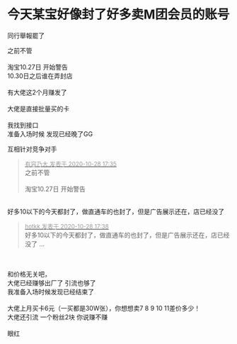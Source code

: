 # 今天某宝好像封了好多卖M团会员的账号


同行舉報罷了

之前不管<br />
<br />
淘宝10.27日 开始警告 <br />
10.30日之后谁在弄封店<br />
<br />
有大佬这2个月赚发了<br />
<br />
大佬是直接批量买的卡<br />
<br />
我找到接口<br />
准备入场时候 发现已经晚了GG

互相针对竞争对手 

<div class="quote"><blockquote><font size="2"><a href="https://www.hostloc.com/forum.php?mod=redirect&amp;goto=findpost&amp;pid=9365171&amp;ptid=759472" target="_blank"><font color="#999999">有容乃大 发表于 2020-10-28 17:35</font></a></font><br />
之前不管<br />
<br />
淘宝10.27日 开始警告 </blockquote></div><br />
好多10以下的今天都封了，做直通车的也封了，但是广告展示还在，店已经没了

<div class="quote"><blockquote><font size="2"><a href="https://www.hostloc.com/forum.php?mod=redirect&amp;goto=findpost&amp;pid=9365198&amp;ptid=759472" target="_blank"><font color="#999999">hotkk 发表于 2020-10-28 17:38</font></a></font><br />
好多10以下的今天都封了，做直通车的也封了，但是广告展示还在，店已经没了 ...</blockquote></div><br />
<br />
和价格无关吧，<br />
大佬已经赚够出厂了 引流也够了 <br />
我准备入场时候发现已经结束了 <br />
<br />
大佬上月买卡6元（一买都是30W张），你想想卖7 8 9 10 11差价多少！<br />
大佬还引流 一个粉丝2块 你说赚不赚<img src="static/image/smiley/default/mad.gif" smilieid="11" border="0" alt="" /><br />
<br />
眼红
